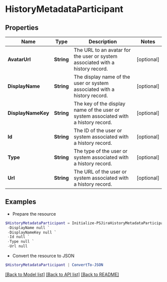 # HistoryMetadataParticipant
## Properties

Name | Type | Description | Notes
------------ | ------------- | ------------- | -------------
**AvatarUrl** | **String** | The URL to an avatar for the user or system associated with a history record. | [optional] 
**DisplayName** | **String** | The display name of the user or system associated with a history record. | [optional] 
**DisplayNameKey** | **String** | The key of the display name of the user or system associated with a history record. | [optional] 
**Id** | **String** | The ID of the user or system associated with a history record. | [optional] 
**Type** | **String** | The type of the user or system associated with a history record. | [optional] 
**Url** | **String** | The URL of the user or system associated with a history record. | [optional] 

## Examples

- Prepare the resource
```powershell
$HistoryMetadataParticipant = Initialize-PSJiraHistoryMetadataParticipant  -AvatarUrl null `
 -DisplayName null `
 -DisplayNameKey null `
 -Id null `
 -Type null `
 -Url null
```

- Convert the resource to JSON
```powershell
$HistoryMetadataParticipant | ConvertTo-JSON
```

[[Back to Model list]](../README.md#documentation-for-models) [[Back to API list]](../README.md#documentation-for-api-endpoints) [[Back to README]](../README.md)

